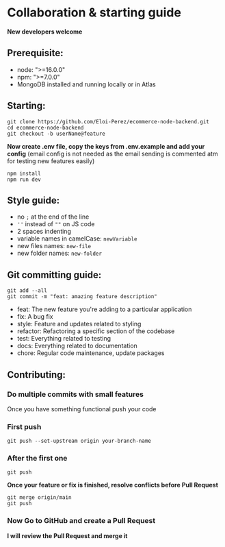 # Collaboration & starting guide

**New developers welcome**

## Prerequisite:
- node: ">=16.0.0"
- npm: ">=7.0.0"
- MongoDB installed and running locally or in Atlas

## Starting:
    git clone https://github.com/Eloi-Perez/ecommerce-node-backend.git
    cd ecommerce-node-backend
    git checkout -b userName@feature

**Now create .env file, copy the keys from .env.example and add your config** (email config is not needed as the email sending is commented atm for testing new features easily)

    npm install
    npm run dev

## Style guide:

- no ``;`` at the end of the line
- ``''`` instead of ``""`` on JS code
- 2 spaces indenting
- variable names in camelCase: 	``newVariable``
- new files names:		``new-file``
- new folder names:		``new-folder``

## Git committing guide:

    git add --all
    git commit -m "feat: amazing feature description"

- feat: The new feature you're adding to a particular application
- fix: A bug fix
- style: Feature and updates related to styling
- refactor: Refactoring a specific section of the codebase
- test: Everything related to testing
- docs: Everything related to documentation
- chore: Regular code maintenance, update packages

## Contributing:

### Do multiple commits with small features

Once you have something functional push your code

### First push

    git push --set-upstream origin your-branch-name

### After the first one

    git push

**Once your feature or fix is finished, resolve conflicts before Pull Request**

    git merge origin/main
    git push

### Now Go to GitHub and create a Pull Request
**I will review the Pull Request and merge it**